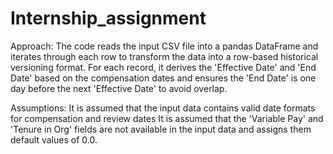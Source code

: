 # Internship_assignment
Approach:
The code reads the input CSV file into a pandas DataFrame and iterates through each row to transform the data into a row-based historical versioning format.
For each record, it derives the 'Effective Date' and 'End Date' based on the compensation dates and ensures the 'End Date' is one day before the next 'Effective Date' to avoid overlap.

Assumptions:
It is assumed that the input data contains valid date formats for compensation and review dates
It is assumed that the 'Variable Pay' and 'Tenure in Org' fields are not available in the input data and assigns them default values of 0.0.
